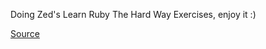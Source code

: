 Doing Zed's Learn Ruby The Hard Way Exercises, enjoy it :)

[Source](http://learnrubythehardway.org/book/)
